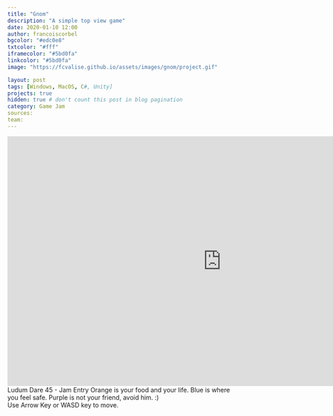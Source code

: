 ```yaml
---
title: "Gnom"
description: "A simple top view game"
date: 2020-01-10 12:00
author: francoiscorbel
bgcolor: "#edc0e8"
txtcolor: "#fff"
iframecolor: "#5bd0fa"
linkcolor: "#5bd0fa"
image: "https://fcvalise.github.io/assets/images/gnom/project.gif"

layout: post
tags: [Windows, MacOS, C#, Unity]
projects: true
hidden: true # don't count this post in blog pagination
category: Game Jam
sources: 
team:
---
```

<div class="general-margin full-width">
    <div style="">
        <iframe class="unity" style="width:960px;" src="https://itch.io/embed-upload/1702243?color=5bd0fa" width="960" height="560" scrolling="no" frameborder="0"></iframe>
    </div>
</div>

<div class="text justify general-margin">
Ludum Dare 45 - Jam Entry
Orange is your food and your life. Blue is where you feel safe. Purple is not your friend, avoid him. :)
</div>

<div class="text general-margin">
Use Arrow Key or WASD key to move.<br>
</div>
